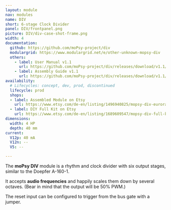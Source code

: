 ```yaml
---
layout: module
nav: modules
name: DIV
short: 6-stage Clock Divider
panel: DIV/frontpanel.png
picture: DIV/div-case-shot-frame.png
width: 4
documentation:
  github: https://github.com/moPsy-project/div
  modulargrid: https://www.modulargrid.net/e/other-unknown-mopsy-div
  others:
    - label: User Manual v1.1
      url: https://github.com/moPsy-project/div/releases/download/v1.1/DIV_v1.1_User_Manual.pdf
    - label: Assembly Guide v1.1
      url: https://github.com/moPsy-project/div/releases/download/v1.1/DIV_v1.1_Assembly_Guide.pdf
availability:
  # Lifecycles: concept, dev, prod, discontinued
  lifecycle: prod
  shops:
  - label: Assembled Module on Etsy
    url: https://www.etsy.com/de-en/listing/1496940825/mopsy-div-eurorack-modul
  - label: DIY Full Kit on Etsy
    url: https://www.etsy.com/de-en/listing/1689609547/mopsy-div-full-kit-6-stage-clock-divider
dimensions:
  width: 4 HP
  depth: 40 mm
current:
  V12p: 40 mA
  V12n: --
  V5: --

---
```

The <b>moPsy DIV</b> module is a rhythm and clock divider with six output stages, similar to the Doepfer A-160-1.

It accepts <b>audio frequencies</b> and happily scales them down by several octaves.
(Bear in mind that the output will be 50% PWM.)

The reset input can be configured to trigger from the bus gate with a jumper.
